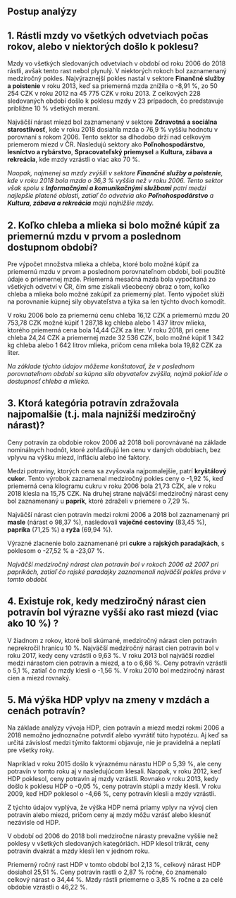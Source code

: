 ## Postup analýzy ##

## 1. Rástli mzdy vo všetkých odvetviach počas rokov, alebo v niektorých došlo k poklesu?

Mzdy vo všetkých sledovaných odvetviach v období od roku 2006 do 2018 rástli, avšak tento rast nebol plynulý. V niektorých rokoch bol zaznamenaný medziročný pokles.
Najvýraznejší pokles nastal v sektore **Finančné služby a poistenie** v roku 2013, keď sa priemerná mzda znížila o -8,91 %, zo 50 254 CZK v roku 2012 na 45 775 CZK v roku 2013.
Z celkových 228 sledovaných období došlo k poklesu mzdy v 23 prípadoch, čo predstavuje približne 10 % všetkých meraní.

Najväčší nárast miezd bol zaznamenaný v sektore **Zdravotná a sociálna starostlivosť**, kde v roku 2018 dosiahla mzda o 76,9 % vyššiu hodnotu v porovnaní s rokom 2006. Tento sektor sa dlhodobo drží nad celkovým priemerom miezd v ČR. Nasledujú sektory ako **Poľnohospodárstvo, lesníctvo a rybárstvo**, **Spracovateľský priemysel** a **Kultura, zábava a rekreácia**, kde mzdy vzrástli o viac ako 70 %.

*Naopak, najmenej sa mzdy zvýšili v sektore **Finančné služby a poistenie**, kde v roku 2018 bola mzda o 36,3 % vyššia než v roku 2006. Tento sektor však spolu s **Informačnými a komunikačnými službami** patrí medzi najlepšie platené oblasti, zatiaľ čo odvetvia ako **Poľnohospodárstvo** a **Kultura, zábava a rekreácia** majú najnižšie mzdy.*


## 2. Koľko chleba a mlieka si bolo možné kúpiť za priemernú mzdu v prvom a poslednom dostupnom období?

Pre výpočet množstva mlieka a chleba, ktoré bolo možné kúpiť za priemernú mzdu v prvom a poslednom porovnateľnom období, boli použité údaje o priemernej mzde. Priemerná mesačná mzda bola vypočítaná zo všetkých odvetví v ČR, čím sme získali všeobecný obraz o tom, koľko chleba a mlieka bolo možné zakúpiť za priemerný plat. Tento výpočet slúži na porovnanie kúpnej sily obyvateľstva a týka sa len týchto dvoch komodít.

V roku 2006 bolo za priemernú cenu chleba 16,12 CZK a priemernú mzdu 20 753,78 CZK možné kúpiť 1 287,18 kg chleba alebo 1 437 litrov mlieka, ktorého priemerná cena bola 14,44 CZK za liter.
V roku 2018, pri cene chleba 24,24 CZK a priemernej mzde 32 536 CZK, bolo možné kúpiť 1 342 kg chleba alebo 1 642 litrov mlieka, pričom cena mlieka bola 19,82 CZK za liter.

*Na základe týchto údajov môžeme konštatovať, že v poslednom porovnateľnom období sa kúpna sila obyvateľov zvýšila, najmä pokiaľ ide o dostupnosť chleba a mlieka.*


## 3. Ktorá kategória potravín zdražovala najpomalšie (t.j. mala najnižší medziročný nárast)?

Ceny potravín za obdobie rokov 2006 až 2018 boli porovnávané na základe nominálnych hodnôt, ktoré zohľadňujú len cenu v daných obdobiach, bez vplyvu na výšku miezd, infláciu alebo iné faktory.

Medzi potraviny, ktorých cena sa zvyšovala najpomalejšie, patrí **kryštálový cukor**. Tento výrobok zaznamenal medziročný pokles ceny o -1,92 %, keď priemerná cena kilogramu cukru v roku 2006 bola 21,73 CZK, ale v roku 2018 klesla na 15,75 CZK.
Na druhej strane najväčší medziročný nárast ceny bol zaznamenaný u **paprík**, ktoré zdraželi v priemere o 7,29 %.

Najväčší nárast cien potravín medzi rokmi 2006 a 2018 bol zaznamenaný pri **masle** (nárast o 98,37 %), nasledovali **vaječné cestoviny** (83,45 %), **paprika** (71,25 %) a **ryža** (69,94 %).

Výrazné zlacnenie bolo zaznamenané pri **cukre** a **rajských paradajkách**, s poklesom o -27,52 % a -23,07 %.

*Najväčší medziročný nárast cien potravín bol v rokoch 2006 až 2007 pri paprikách, zatiaľ čo rajské paradajky zaznamenali najväčší pokles práve v tomto období.*

## 4. Existuje rok, kedy medziročný nárast cien potravín bol výrazne vyšší ako rast miezd (viac ako 10 %) ?

V žiadnom z rokov, ktoré boli skúmané, medziročný nárast cien potravín neprekročil hranicu 10 %.
Najväčší medziročný nárast cien potravín bol v roku 2017, kedy ceny vzrástli o 9,63 %.
V roku 2013 bol najväčší rozdiel medzi nárastom cien potravín a miezd, a to o 6,66 %. Ceny potravín vzrástli o 5,1 %, zatiaľ čo mzdy klesli o -1,56 %.
V roku 2010 bol medziročný nárast cien a miezd rovnaký.

## 5. Má výška HDP vplyv na zmeny v mzdách a cenách potravín?

Na základe analýzy vývoja HDP, cien potravín a miezd medzi rokmi 2006 a 2018 nemožno jednoznačne potvrdiť alebo vyvrátiť túto hypotézu. Aj keď sa určitá závislosť medzi týmito faktormi objavuje, nie je pravidelná a neplatí pre všetky roky.

Napríklad v roku 2015 došlo k výraznému nárastu HDP o 5,39 %, ale ceny potravín v tomto roku aj v nasledujúcom klesali. Naopak, v roku 2012, keď HDP poklesol, ceny potravín aj mzdy vzrástli. Rovnako v roku 2013, kedy došlo k poklesu HDP o -0,05 %, ceny potravín stúpli a mzdy klesli. V roku 2009, keď HDP poklesol o -4,66 %, ceny potravín klesli a mzdy vzrástli.

Z týchto údajov vyplýva, že výška HDP nemá priamy vplyv na vývoj cien potravín alebo miezd, pričom ceny aj mzdy môžu vzrásť alebo klesnúť nezávisle od HDP.

V období od 2006 do 2018 boli medziročne nárasty prevažne vyššie než poklesy v všetkých sledovaných kategóriách. HDP klesol trikrát, ceny potravín dvakrát a mzdy klesli len v jednom roku.

Priemerný ročný rast HDP v tomto období bol 2,13 %, celkový nárast HDP dosiahol 25,51 %. Ceny potravín rastli o 2,87 % ročne, čo znamenalo celkový nárast o 34,44 %. Mzdy rástli priemerne o 3,85 % ročne a za celé obdobie vzrástli o 46,22 %.
